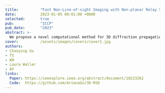 ```yaml
---
title:          "Fast Non-Line-of-sight Imaging with Non-planar Relay Surfaces"
date:           2023-01-05 00:01:00 +0800
selected:       true
pub:            "ICCP"
pub_date:       "2023"
abstract: >-
  We propose a novel computational method for 3D diffraction propagation on arbitrary non-planar surfaces, achieving significantly better complexity than state-of-the-art algorithms while maintaining quality, validated on experimental data.
cover:          /assets/images/covers/cover1.jpg
authors:
- Chaoying Gu
- TS
- KM
- Laura Waller
- AV
links:
  Paper: https://ieeexplore.ieee.org/abstract/document/10233262
  Code:  https://github.com/ArianaGu/3D-RSD
---
```

